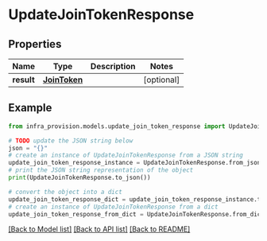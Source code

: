 # UpdateJoinTokenResponse


## Properties

Name | Type | Description | Notes
------------ | ------------- | ------------- | -------------
**result** | [**JoinToken**](JoinToken.md) |  | [optional] 

## Example

```python
from infra_provision.models.update_join_token_response import UpdateJoinTokenResponse

# TODO update the JSON string below
json = "{}"
# create an instance of UpdateJoinTokenResponse from a JSON string
update_join_token_response_instance = UpdateJoinTokenResponse.from_json(json)
# print the JSON string representation of the object
print(UpdateJoinTokenResponse.to_json())

# convert the object into a dict
update_join_token_response_dict = update_join_token_response_instance.to_dict()
# create an instance of UpdateJoinTokenResponse from a dict
update_join_token_response_from_dict = UpdateJoinTokenResponse.from_dict(update_join_token_response_dict)
```
[[Back to Model list]](../README.md#documentation-for-models) [[Back to API list]](../README.md#documentation-for-api-endpoints) [[Back to README]](../README.md)


